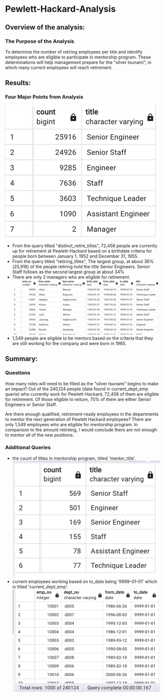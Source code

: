# Pewlett-Hackard-Analysis

## Overview of the analysis:
### The Purpose of the Analysis
To determine the number of retiring employees per title and identify employees who are eligible to participate in mentorship program. These determinations will help management prepare for the "silver tsunami", in which many current employees will reach retirement.

## Results:
### Four Major Points from Analysis
![Image](Images/retiring_titles.png)<br />
- From the query titled "distinct_retire_titles", 72,458 people are currently up for retirement at Pewlett-Hackard based on a birthdate criteria for people born between January 1, 1952 and December 31, 1955.
- From the query titled "retiring_titles", The largest group, at about 36%(25,916) of the people retiring hold the title Senior Engineers. Senior Staff follows as the second largest group at about 34%
- There are only 2 managers who are eligible for retirement.<br />
![Image](Images/mentorship_eligibility_table.png)<br />
- 1,549 people are eligible to be mentors based on the criteria that they are still working for the company and were born in 1965.

## Summary:
### Questions
How many roles will need to be filled as the "silver tsunami" begins to make an impact?
Out of the 240,124 people (data found in current_dept_emp querie) who currently work for Pewlett-Hackard, 72,458 of them are eligible for retirement. Of those eligible to reiture, 70% of them are either Senior Engineers or Senior Staff. 


Are there enough qualified, retirement-ready employees in the departments to mentor the next generation of Pewlett Hackard employees?
There are only 1,549 employees who are eligible for mentorship program. In comparison to the amount retireing, I would conclude there are not enough to mentor all of the new positions. 

### Additional Queries
- the count of titles in mentorship program, titled 'mentor_title'.<br />
![Image](Images/mentor_title_image.png)<br />
- current employees working based on to_date being '9999-01-01' which is titled 'current_dept_emp'.<br />
![Image](Images/current_dept_emp_image.png)
